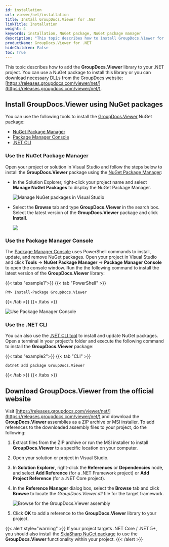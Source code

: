 ```yaml
---
id: installation
url: viewer/net/installation
title: Install GroupDocs.Viewer for .NET
linkTitle: Installation
weight: 4
keywords: installation, NuGet package, NuGet package manager
description: "This topic describes how to install GroupDocs.Viewer for .NET."
productName: GroupDocs.Viewer for .NET
hideChildren: False
toc: True
---
```

This topic describes how to add the **GroupDocs.Viewer** library to your .NET project. You can use a NuGet package to install this library or you can download necessary DLLs from the GroupDocs website: [https://releases.groupdocs.com/viewer/net/](https://releases.groupdocs.com/viewer/net/).

## Install GroupDocs.Viewer using NuGet packages

You can use the following tools to install the [GroupDocs.Viewer](https://www.nuget.org/packages/GroupDocs.Viewer) NuGet package: 

 * [NuGet Package Manager](#use-the-nuget-package-manager-in-visual-studio)
 * [Package Manager Console](#use-the-package-manager-console-in-visual-studio)
 * [.NET CLI](#use-the-net-cli)

### Use the NuGet Package Manager

Open your project or solution in Visual Studio and follow the steps below to install the **GroupDocs.Viewer** package using the [NuGet Package Manager](https://learn.microsoft.com/en-us/nuget/consume-packages/install-use-packages-visual-studio):

* In the Solution Explorer, right-click your project name and select **Manage NuGet Packages** to display the NuGet Package Manager.

    ![Manage NuGet packages in Visual Studio](/viewer/net/images/getting-started/installation/manage-nuget-packages.png)

* Select the **Browse** tab and type **GroupDocs.Viewer** in the search box. Select the latest version of the **GroupDocs.Viewer** package and click **Install**.

    ![](/viewer/net/images/getting-started/installation/install-nuget-package.png)

### Use the Package Manager Console

The [Package Manager Console](https://learn.microsoft.com/en-us/nuget/consume-packages/install-use-packages-powershell) uses PowerShell commands to install, update, and remove NuGet packages. Open your project in Visual Studio and click **Tools** -> **NuGet Package Manager** -> **Package Manager Console** to open the console window. Run the the following command to install the latest version of the **GroupDocs.Viewer** library:

{{< tabs "example1">}}
{{< tab "PowerShell" >}}
```
PM> Install-Package GroupDocs.Viewer
```
{{< /tab >}}
{{< /tabs >}}

![Use Package Manager Console ](/viewer/net/images/getting-started/installation/package-manager-console.png)

### Use the .NET CLI

You can also use the [.NET CLI tool](https://docs.microsoft.com/en-us/dotnet/core/tools/) to install and update NuGet packages. Open a terminal in your project's folder and execute the following command to install the **GroupDocs.Viewer** package:

{{< tabs "example2">}}
{{< tab "CLI" >}}
```
dotnet add package GroupDocs.Viewer
```
{{< /tab >}}
{{< /tabs >}}

## Download GroupDocs.Viewer from the official website

Visit [https://releases.groupdocs.com/viewer/net/](https://releases.groupdocs.com/viewer/net/) and download the **GroupDocs.Viewer** assemblies as a ZIP archive or MSI installer. To add references to the downloaded assembly files to your project, do the following:

1. Extract files from the ZIP archive or run the MSI installer to install **GroupDocs.Viewer** to a specific location on your computer.
2. Open your solution or project in Visual Studio.
3. In **Solution Explorer**, right-click the **References** or **Dependencies** node, and select **Add Reference** (for a .NET Framework project) or **Add Project Reference** (for a .NET Core project).
4. In the **Reference Manager** dialog box, select the **Browse** tab and click **Browse** to locate the _GroupDocs.Viewer.dll_ file for the target framework.

    ![Browse for the GroupDocs.Viewer assembly](/viewer/net/images/getting-started/installation/browse-for-groupdocs-dll.png)

5. Click **OK** to add a reference to the **GroupDocs.Viewer** library to your project.

{{< alert style="warning" >}}
If your project targets .NET Core / .NET 5+, you should also install the [SkiaSharp NuGet package](https://www.nuget.org/packages/SkiaSharp/) to use the **GroupDocs.Viewer** functionality within your project.
{{< /alert >}}

